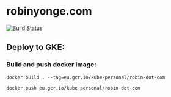 # robinyonge.com
[![Build Status](https://travis-ci.org/gilmoregrills/robinyonge.com.svg?branch=master)](https://travis-ci.org/gilmoregrills/robinyonge.com)

## Deploy to GKE:

### Build and push docker image:

`docker build . --tag=eu.gcr.io/kube-personal/robin-dot-com`

`docker push eu.gcr.io/kube-personal/robin-dot-com`
